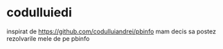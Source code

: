 # codulluiedi
inspirat de https://github.com/codulluiandrei/pbinfo mam decis sa postez rezolvarile mele de pe pbinfo
